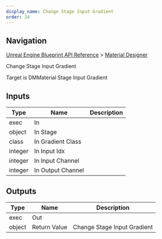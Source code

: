 ```yaml
---
display_name: Change Stage Input Gradient
order: 24
---
```

## Navigation

[Unreal Engine Blueprint API Reference](https://dev.epicgames.com/documentation/en-us/unreal-engine/BlueprintAPI) > [Material Designer](https://dev.epicgames.com/documentation/en-us/unreal-engine/BlueprintAPI/MaterialDesigner)

Change Stage Input Gradient

Target is DMMaterial Stage Input Gradient

## Inputs

| Type | Name | Description |
| --- | --- | --- |
| exec | In |  |
| object | In Stage |  |
| class | In Gradient Class |  |
| integer | In Input Idx |  |
| integer | In Input Channel |  |
| integer | In Output Channel |  |

## Outputs

| Type | Name | Description |
| --- | --- | --- |
| exec | Out |  |
| object | Return Value | Change Stage Input Gradient |
